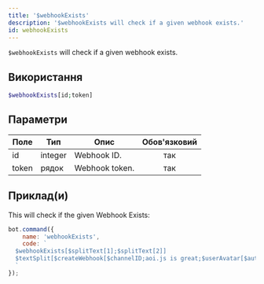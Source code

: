 ```yaml
---
title: '$webhookExists'
description: '$webhookExists will check if a given webhook exists.'
id: webhookExists
---
```


`$webhookExists` will check if a given webhook exists.

## Використання

```php
$webhookExists[id;token]
```

## Параметри

| Поле  | Тип     | Опис           | Обов'язковий |
| ----- | ------- | -------------- |:------------:|
| id    | integer | Webhook ID.    |     так      |
| token | рядок   | Webhook token. |     так      |

## Приклад(и)

This will check if the given Webhook Exists:

```javascript
bot.command({
    name: 'webhookExists',
    code: `
  $webhookExists[$splitText[1];$splitText[2]]
  $textSplit[$createWebhook[$channelID;aoi.js is great;$userAvatar[$authorID];Just testing.;, ];, ]
  `
});
```
